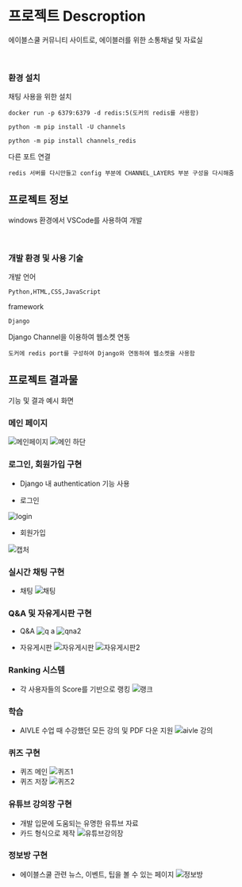 # 프로젝트 Descroption

에이블스쿨 커뮤니티 사이트로, 에이블러를 위한 소통채널 및 자료실

&nbsp;
### 환경 설치

채팅 사용을 위한 설치

```
docker run -p 6379:6379 -d redis:5(도커의 redis를 사용함)

python -m pip install -U channels

python -m pip install channels_redis
```

다른 포트 연결

```
redis 서버를 다시만들고 config 부분에 CHANNEL_LAYERS 부분 구성을 다시해줌
```

## 프로젝트 정보

windows 환경에서 VSCode를 사용하여 개발

&nbsp;
### 개발 환경 및 사용 기술

개발 언어

```
Python,HTML,CSS,JavaScript
```
framework
```
Django
```

Django Channel을 이용하여 웹소켓 연동
```
도커에 redis port를 구성하여 Django와 연동하여 웹소켓을 사용함
```

## 프로젝트 결과물

기능 및 결과 예시 화면
&nbsp;

### 메인 페이지

![메인페이지](https://user-images.githubusercontent.com/94459523/151495437-ef1bccb7-3713-40bd-b846-ed807d8360b5.PNG)
![메인 하단](https://user-images.githubusercontent.com/94459523/151495439-fecf5c9b-0b1d-4667-a3cd-76583d9a18a8.PNG)


### 로그인, 회원가입 구현
- Django 내 authentication 기능 사용 

- 로그인

![login](https://user-images.githubusercontent.com/94459523/151492540-8ceece9c-0b7f-4db7-99d6-f86ebd4d15e1.PNG)

- 회원가입

![캡처](https://user-images.githubusercontent.com/94459523/151493346-b8d99a30-c0e9-4e3d-b969-07a4bdb07f47.PNG)

### 실시간 채팅 구현
- 채팅 
![채팅](https://user-images.githubusercontent.com/76045608/151493872-3ecc6b9a-1dd8-44d2-87d4-9b825788a0de.PNG)

### Q&A 및 자유게시판 구현
- Q&A
![q a](https://user-images.githubusercontent.com/74363678/151495274-5d5bc913-a271-491a-a652-025430c0e141.PNG)
![qna2](https://user-images.githubusercontent.com/74363678/151495287-e6612b67-f9b4-44c6-a39b-029851e6ab20.PNG)


- 자유게시판
![자유게시판](https://user-images.githubusercontent.com/74363678/151495202-d543d064-c552-4769-9bfd-9881b3293945.PNG)
![자유게시판2](https://user-images.githubusercontent.com/74363678/151495254-76d73d6b-6278-4ca6-a0da-31a71bc4c72a.PNG)

### Ranking 시스템
- 각 사용자들의 Score를 기반으로 랭킹
![랭크](https://user-images.githubusercontent.com/96154446/151490568-d780c1b8-793f-4342-8f96-175f9d3d97d8.PNG)

### 학습 
- AIVLE 수업 때 수강했던 모든 강의 및 PDF 다운 지원
![aivle 강의](https://user-images.githubusercontent.com/96154446/151490651-b039e1c6-eadd-4266-b576-c1f0236a687d.PNG)

### 퀴즈 구현
- 퀴즈 메인
![퀴즈1](https://user-images.githubusercontent.com/76045608/151493840-73024c4f-7ebd-4eaf-8f1a-bc502e6c4537.PNG)
- 퀴즈 저장
![퀴즈2](https://user-images.githubusercontent.com/76045608/151493862-93caa8a8-e549-4063-88fb-f907a1915538.PNG)

### 유튜브 강의장 구현
- 개발 입문에 도움되는 유명한 유튜브 자료
- 카드 형식으로 제작 
![유튜브강의장](https://user-images.githubusercontent.com/94459523/151494271-97d9c35b-10e6-4778-ae16-41012c9d2a51.PNG)

### 정보방 구현
- 에이블스쿨 관련 뉴스, 이벤트, 팁을 볼 수 있는 페이지
![정보방](https://user-images.githubusercontent.com/94459523/151494793-baa8ff7f-67ac-43c7-a273-7d8c26b9cd60.PNG)
